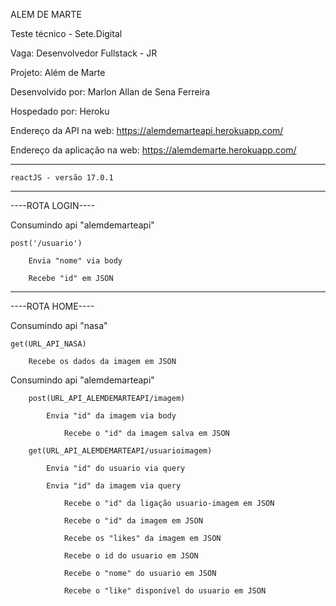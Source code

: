 ALEM DE MARTE

Teste técnico - Sete.Digital

Vaga: Desenvolvedor Fullstack - JR

Projeto: Além de Marte

Desenvolvido por: Marlon Allan de Sena Ferreira

Hospedado por: Heroku

Endereço da API na web: https://alemdemarteapi.herokuapp.com/

Endereço da aplicação na web: https://alemdemarte.herokuapp.com/

--------------------------------

    reactJS - versão 17.0.1
    
--------------------------------

 ----ROTA LOGIN----
 
 Consumindo api "alemdemarteapi"
 
    post('/usuario')
 
        Envia "nome" via body
    
        Recebe "id" em JSON

--------------------------------

----ROTA HOME----

Consumindo api "nasa"

    get(URL_API_NASA)
        
        Recebe os dados da imagem em JSON
        
        
Consumindo api "alemdemarteapi"
    
        post(URL_API_ALEMDEMARTEAPI/imagem)
        
            Envia "id" da imagem via body
        
                Recebe o "id" da imagem salva em JSON
            
        get(URL_API_ALEMDEMARTEAPI/usuarioimagem)
        
            Envia "id" do usuario via query
            
            Envia "id" da imagem via query
            
                Recebe o "id" da ligação usuario-imagem em JSON
        
                Recebe o "id" da imagem em JSON
            
                Recebe os "likes" da imagem em JSON
                
                Recebe o id do usuario em JSON
                    
                Recebe o "nome" do usuario em JSON

                Recebe o "like" disponível do usuario em JSON
